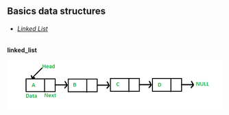 
## Basics data structures

- ###### [Linked List](https://github.com/e1teck//python_basic_structures_and_algos/data_structures.md#linked_list)



#### linked_list
![](src/linked_list.png)